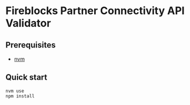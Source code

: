 # Fireblocks Partner Connectivity API Validator

## Prerequisites

- [nvm](https://github.com/nvm-sh/nvm)

## Quick start

```shell
nvm use
npm install
```
